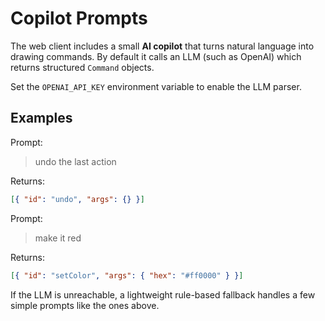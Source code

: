 # Copilot Prompts

The web client includes a small **AI copilot** that turns natural language into drawing commands. By default it calls an LLM (such as OpenAI) which returns structured `Command` objects.

Set the `OPENAI_API_KEY` environment variable to enable the LLM parser.

## Examples

Prompt:

> undo the last action

Returns:

```json
[{ "id": "undo", "args": {} }]
```

Prompt:

> make it red

Returns:

```json
[{ "id": "setColor", "args": { "hex": "#ff0000" } }]
```

If the LLM is unreachable, a lightweight rule-based fallback handles a few simple prompts like the ones above.
